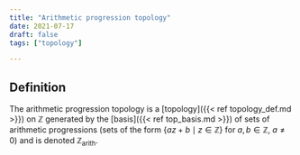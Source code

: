 ```yaml
---
title: "Arithmetic progression topology"
date: 2021-07-17
draft: false
tags: ["topology"]

---
```


## Definition
The arithmetic progression topology is a [topology]({{< ref topology_def.md >}}) on $\mathbb{Z}$ generated by the [basis]({{< ref top_basis.md >}}) of sets of arithmetic progressions (sets of the form $\{az + b \mid z \in \mathbb{Z}\}$ for $a,b \in \mathbb{Z}$, $a \neq 0$) and is denoted $\mathbb{Z}_\text{arith}$.
